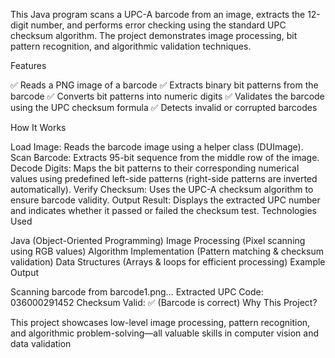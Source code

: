 This Java program scans a UPC-A barcode from an image, extracts the 12-digit number, and performs error checking using the standard UPC checksum algorithm. The project demonstrates image processing, bit pattern recognition, and algorithmic validation techniques.

Features

✅ Reads a PNG image of a barcode
✅ Extracts binary bit patterns from the barcode
✅ Converts bit patterns into numeric digits
✅ Validates the barcode using the UPC checksum formula
✅ Detects invalid or corrupted barcodes

How It Works

Load Image: Reads the barcode image using a helper class (DUImage).
Scan Barcode: Extracts 95-bit sequence from the middle row of the image.
Decode Digits: Maps the bit patterns to their corresponding numerical values using predefined left-side patterns (right-side patterns are inverted automatically).
Verify Checksum: Uses the UPC-A checksum algorithm to ensure barcode validity.
Output Result: Displays the extracted UPC number and indicates whether it passed or failed the checksum test.
Technologies Used

Java (Object-Oriented Programming)
Image Processing (Pixel scanning using RGB values)
Algorithm Implementation (Pattern matching & checksum validation)
Data Structures (Arrays & loops for efficient processing)
Example Output

Scanning barcode from barcode1.png...
Extracted UPC Code: 036000291452
Checksum Valid: ✅ (Barcode is correct)
Why This Project?

This project showcases low-level image processing, pattern recognition, and algorithmic problem-solving—all valuable skills in computer vision and data validation
